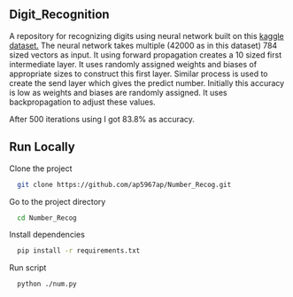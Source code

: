 
## Digit_Recognition

A repository for recognizing digits using neural network built on this [kaggle dataset.](https://www.kaggle.com/competitions/digit-recognizer/) The neural network takes multiple (42000 as in this dataset) 784 sized vectors as input. It using forward propagation creates a 10 sized first intermediate layer. It uses randomly assigned weights and biases of appropriate sizes to construct this first layer. Similar process is used to create the send layer which gives the predict number. Initially this accuracy is low as weights and biases are randomly assigned. It uses backpropagation to adjust these values.

After 500 iterations using I got 83.8% as accuracy.



## Run Locally

Clone the project

```bash
  git clone https://github.com/ap5967ap/Number_Recog.git
```

Go to the project directory

```bash
  cd Number_Recog
```

Install dependencies

```bash
  pip install -r requirements.txt
```

Run script

```bash
  python ./num.py
```

